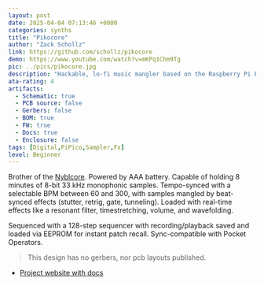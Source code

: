 ```yaml
---
layout: post
date: 2025-04-04 07:13:46 +0000
categories: synths
title: "Pikocore"
author: "Zack Schollz"
link: https://github.com/schollz/pikocore
demo: https://www.youtube.com/watch?v=mKPq1Chm9Tg
pic: ../pics/pikocore.jpg
description: "Hackable, lo-fi music mangler based on the Raspberry Pi Pico"
ata-rating: 4
artifacts:
  - Schematic: true
  - PCB source: false
  - Gerbers: false
  - BOM: true
  - FW: true
  - Docs: true
  - Enclosure: false
tags: [Digital,PiPico,Sampler,Fx]
level: Beginner
---
```


Brother of the [Nyblcore](/synths/nyblcore/). Powered by AAA battery. Capable of holding 8 minutes of 8-bit 33 kHz monophonic samples. Tempo-synced with a selectable BPM between 60 and 300, with samples mangled by beat-synced effects (stutter, retrig, gate, tunneling). Loaded with real-time effects like a resonant filter, timestretching, volume, and wavefolding.

Sequenced with a 128-step sequencer with recording/playback
saved and loaded via EEPROM for instant patch recall. Sync-compatible with Pocket Operators.

> This design has no gerbers, nor pcb layouts published.

- [Project website with docs](https://pikocore.com/)